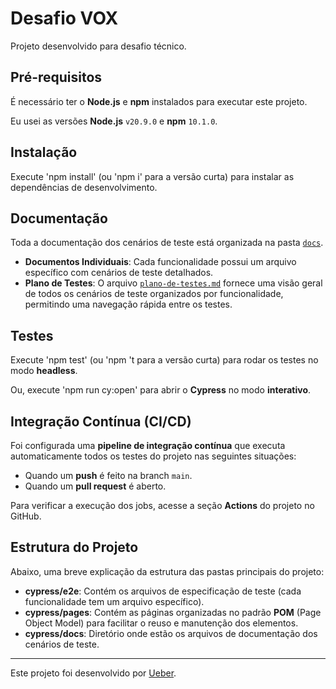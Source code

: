 # Desafio VOX

Projeto desenvolvido para desafio técnico.

## Pré-requisitos

É necessário ter o **Node.js** e **npm** instalados para executar este projeto.

Eu usei as versões **Node.js** `v20.9.0` e **npm** `10.1.0`.

## Instalação

Execute 'npm install' (ou 'npm i' para a versão curta) para instalar as dependências de desenvolvimento.

## Documentação

Toda a documentação dos cenários de teste está organizada na pasta [`docs`](./cypress/docs).

- **Documentos Individuais**: Cada funcionalidade possui um arquivo específico com cenários de teste detalhados.
- **Plano de Testes**: O arquivo [`plano-de-testes.md`](./cypress/docs/plano-de-testes.md) fornece uma visão geral de todos os cenários de teste organizados por funcionalidade, permitindo uma navegação rápida entre os testes.

## Testes

Execute 'npm test' (ou 'npm 't para a versão curta) para rodar os testes no modo **headless**.

Ou, execute 'npm run cy:open' para abrir o **Cypress** no modo **interativo**.

## Integração Contínua (CI/CD)

Foi configurada uma **pipeline de integração contínua** que executa automaticamente todos os testes do projeto nas seguintes situações:

- Quando um **push** é feito na branch `main`.
- Quando um **pull request** é aberto.

Para verificar a execução dos jobs, acesse a seção **Actions** do projeto no GitHub.

## Estrutura do Projeto

Abaixo, uma breve explicação da estrutura das pastas principais do projeto:

- **cypress/e2e**: Contém os arquivos de especificação de teste (cada funcionalidade tem um arquivo específico).
- **cypress/pages**: Contém as páginas organizadas no padrão **POM** (Page Object Model) para facilitar o reuso e manutenção dos elementos.
- **cypress/docs**: Diretório onde estão os arquivos de documentação dos cenários de teste.

___

Este projeto foi desenvolvido por [Ueber](https://br.linkedin.com/in/uebersyemmer).